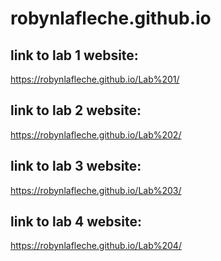 # robynlafleche.github.io


## link to lab 1 website:  

  https://robynlafleche.github.io/Lab%201/


## link to lab 2 website:

  https://robynlafleche.github.io/Lab%202/
  
  
## link to lab 3 website:

  https://robynlafleche.github.io/Lab%203/

## link to lab 4 website:

  https://robynlafleche.github.io/Lab%204/
